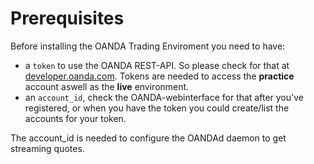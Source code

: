 # Prerequisites

Before installing the OANDA Trading Enviroment you need to have:

* a `token` to use the OANDA REST-API. So please check for that at [developer.oanda.com](https://developer.oanda.com). Tokens are needed to access the **practice** account aswell as the **live** environment.
* an `account_id`, check the OANDA-webinterface for that after you've registered, or when you have the token you could create/list the accounts for your token.

The account_id is needed to configure the OANDAd daemon to get streaming quotes.
